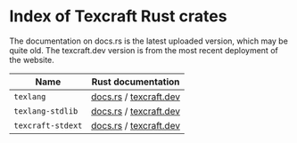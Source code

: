 # Index of Texcraft Rust crates

The documentation on docs.rs is the latest uploaded version, which may be quite old.
The texcraft.dev version is from the most recent deployment of the website.

| Name              | Rust documentation 
| ----------------- | ------------------
| `texlang`         | [docs.rs](https://docs.rs/texlang) / [texcraft.dev](/reference/texlang/)
| `texlang-stdlib`  | [docs.rs](https://docs.rs/texlang-stdlib) / [texcraft.dev](/reference/texlang-stdlib)
| `texcraft-stdext` | [docs.rs](https://docs.rs/texcraft-stdext) / [texcraft.dev](/references/texcraft-stdext)
